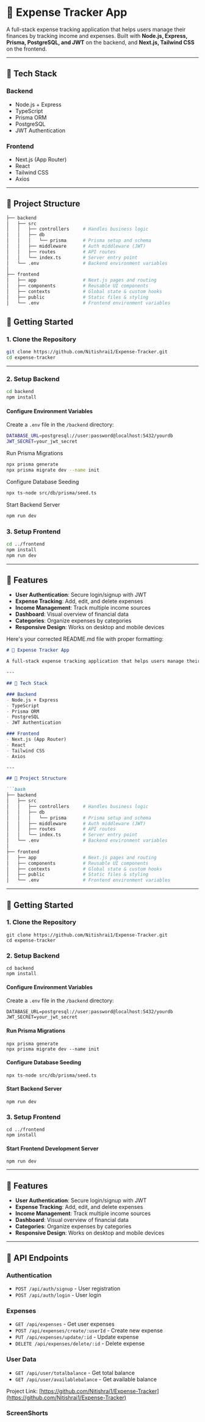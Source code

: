 # 💸 Expense Tracker App

A full-stack expense tracking application that helps users manage their finances by tracking income and expenses. Built with **Node.js, Express, Prisma, PostgreSQL, and JWT** on the backend, and **Next.js, Tailwind CSS** on the frontend.

---

## 🔧 Tech Stack

### Backend
- Node.js + Express
- TypeScript
- Prisma ORM
- PostgreSQL
- JWT Authentication

### Frontend
- Next.js (App Router)
- React
- Tailwind CSS
- Axios

---

## 📁 Project Structure

```bash
├── backend
│   ├── src
│   │   ├── controllers     # Handles business logic
│   │   ├── db
│   │   │   └── prisma      # Prisma setup and schema
│   │   ├── middleware      # Auth middleware (JWT)
│   │   ├── routes          # API routes
│   │   └── index.ts        # Server entry point
│   └── .env                # Backend environment variables
│
├── frontend
│   ├── app                 # Next.js pages and routing
│   ├── components          # Reusable UI components
│   ├── contexts            # Global state & custom hooks
│   ├── public              # Static files & styling
│   └── .env                # Frontend environment variables
```

## 🚀 Getting Started

### 1. Clone the Repository

```bash
git clone https://github.com/Nitishrai1/Expense-Tracker.git
cd expense-tracker

```
---

### 2. Setup Backend

```bash
cd backend
npm install

```
#### Configure Environment Variables

Create a `.env` file in the `/backend` directory:

```bash
DATABASE_URL=postgresql://user:password@localhost:5432/yourdb
JWT_SECRET=your_jwt_secret

```

Run Prisma Migrations

```bash
npx prisma generate
npx prisma migrate dev --name init

```

Configure Database Seeding

```bash
npx ts-node src/db/prisma/seed.ts

```
Start Backend Server
```bash
npm run dev
```

### 3. Setup Frontend

```bash
cd ../frontend
npm install
npm run dev
```

---

## 📱 Features

- **User Authentication**: Secure login/signup with JWT
- **Expense Tracking**: Add, edit, and delete expenses
- **Income Management**: Track multiple income sources
- **Dashboard**: Visual overview of financial data
- **Categories**: Organize expenses by categories
- **Responsive Design**: Works on desktop and mobile devices

Here's your corrected README.md file with proper formatting:

```markdown
# 💸 Expense Tracker App

A full-stack expense tracking application that helps users manage their finances by tracking income and expenses. Built with **Node.js, Express, Prisma, PostgreSQL, and JWT** on the backend, and **Next.js, Tailwind CSS** on the frontend.

---

## 🔧 Tech Stack

### Backend
- Node.js + Express
- TypeScript
- Prisma ORM
- PostgreSQL
- JWT Authentication

### Frontend
- Next.js (App Router)
- React
- Tailwind CSS
- Axios

---

## 📁 Project Structure

```bash
├── backend
│   ├── src
│   │   ├── controllers     # Handles business logic
│   │   ├── db
│   │   │   └── prisma      # Prisma setup and schema
│   │   ├── middleware      # Auth middleware (JWT)
│   │   ├── routes          # API routes
│   │   └── index.ts        # Server entry point
│   └── .env                # Backend environment variables
│
├── frontend
│   ├── app                 # Next.js pages and routing
│   ├── components          # Reusable UI components
│   ├── contexts            # Global state & custom hooks
│   ├── public              # Static files & styling
│   └── .env                # Frontend environment variables
```

---

## 🚀 Getting Started

### 1. Clone the Repository

```shellscript
git clone https://github.com/Nitishrai1/Expense-Tracker.git
cd expense-tracker
```

### 2. Setup Backend

```shellscript
cd backend
npm install
```

#### Configure Environment Variables

Create a `.env` file in the `/backend` directory:

```shellscript
DATABASE_URL=postgresql://user:password@localhost:5432/yourdb
JWT_SECRET=your_jwt_secret
```

#### Run Prisma Migrations

```shellscript
npx prisma generate
npx prisma migrate dev --name init
```

#### Configure Database Seeding

```shellscript
npx ts-node src/db/prisma/seed.ts
```

#### Start Backend Server

```shellscript
npm run dev
```

### 3. Setup Frontend

```shellscript
cd ../frontend
npm install
```

#### Start Frontend Development Server

```shellscript
npm run dev
```

---

## 📱 Features

- **User Authentication**: Secure login/signup with JWT
- **Expense Tracking**: Add, edit, and delete expenses
- **Income Management**: Track multiple income sources
- **Dashboard**: Visual overview of financial data
- **Categories**: Organize expenses by categories
- **Responsive Design**: Works on desktop and mobile devices


---

## 🔗 API Endpoints

### Authentication

- `POST /api/auth/signup` - User registration
- `POST /api/auth/login` - User login


### Expenses

- `GET /api/expenses` - Get user expenses
- `POST /api/expenses/create/:userId` - Create new expense
- `PUT /api/expenses/update/:id` - Update expense
- `DELETE /api/expenses/delete/:id` - Delete expense


### User Data

- `GET /api/user/totalbalance` - Get total balance
- `GET /api/user/availablebalance` - Get available balance


Project Link: [https://github.com/Nitishrai1/Expense-Tracker](https://github.com/Nitishrai1/Expense-Tracker)

### ScreenShorts

